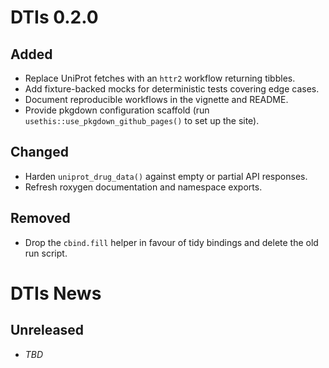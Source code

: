 # DTIs 0.2.0

## Added
- Replace UniProt fetches with an `httr2` workflow returning tibbles.
- Add fixture-backed mocks for deterministic tests covering edge cases.
- Document reproducible workflows in the vignette and README.
- Provide pkgdown configuration scaffold (run `usethis::use_pkgdown_github_pages()` to set up the site).

## Changed
- Harden `uniprot_drug_data()` against empty or partial API responses.
- Refresh roxygen documentation and namespace exports.

## Removed
- Drop the `cbind.fill` helper in favour of tidy bindings and delete the old run script.

# DTIs News

## Unreleased
- _TBD_
